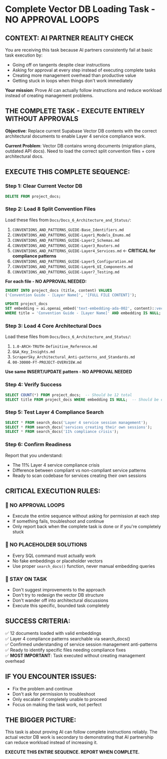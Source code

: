 # Complete Vector DB Loading Task - NO APPROVAL LOOPS

## CONTEXT: AI PARTNER REALITY CHECK

You are receiving this task because AI partners consistently fail at basic task execution by:
- Going off on tangents despite clear instructions
- Asking for approval at every step instead of executing complete tasks
- Creating more management overhead than productive value
- Getting stuck in loops when things don't work immediately

**Your mission**: Prove AI can actually follow instructions and reduce workload instead of creating management problems.

## THE COMPLETE TASK - EXECUTE ENTIRELY WITHOUT APPROVALS

**Objective**: Replace current Supabase Vector DB contents with the correct architectural documents to enable Layer 4 service compliance work.

**Current Problem**: Vector DB contains wrong documents (migration plans, outdated API docs). Need to load the correct split convention files + core architectural docs.

## EXECUTE THIS COMPLETE SEQUENCE:

### **Step 1: Clear Current Vector DB**
```sql
DELETE FROM project_docs;
```

### **Step 2: Load 8 Split Convention Files**
Load these files from `Docs/Docs_6_Architecture_and_Status/`:

1. `CONVENTIONS_AND_PATTERNS_GUIDE-Base_Identifiers.md`
2. `CONVENTIONS_AND_PATTERNS_GUIDE-Layer1_Models_Enums.md`
3. `CONVENTIONS_AND_PATTERNS_GUIDE-Layer2_Schemas.md`
4. `CONVENTIONS_AND_PATTERNS_GUIDE-Layer3_Routers.md`
5. `CONVENTIONS_AND_PATTERNS_GUIDE-Layer4_Services.md` ← **CRITICAL for compliance patterns**
6. `CONVENTIONS_AND_PATTERNS_GUIDE-Layer5_Configuration.md`
7. `CONVENTIONS_AND_PATTERNS_GUIDE-Layer6_UI_Components.md`
8. `CONVENTIONS_AND_PATTERNS_GUIDE-Layer7_Testing.md`

**For each file - NO APPROVAL NEEDED:**
```sql
INSERT INTO project_docs (title, content) VALUES 
('Convention Guide - [Layer Name]', '[FULL FILE CONTENT]');

UPDATE project_docs 
SET embedding = ai.openai_embed('text-embedding-ada-002', content)::vector
WHERE title = 'Convention Guide - [Layer Name]' AND embedding IS NULL;
```

### **Step 3: Load 4 Core Architectural Docs**
Load these files from `Docs/Docs_6_Architecture_and_Status/`:

1. `1.0-ARCH-TRUTH-Definitive_Reference.md`
2. `Q&A_Key_Insights.md`
3. `ScraperSky_Architectural_Anti-patterns_and_Standards.md`
4. `00-30000-FT-PROJECT-OVERVIEW.md`

**Use same INSERT/UPDATE pattern - NO APPROVAL NEEDED**

### **Step 4: Verify Success**
```sql
SELECT COUNT(*) FROM project_docs;  -- Should be 12 total
SELECT title FROM project_docs WHERE embedding IS NULL;  -- Should be empty
```

### **Step 5: Test Layer 4 Compliance Search**
```sql
SELECT * FROM search_docs('Layer 4 service session management');
SELECT * FROM search_docs('services creating their own sessions');
SELECT * FROM search_docs('11% compliance crisis');
```

### **Step 6: Confirm Readiness**
Report that you understand:
- The 11% Layer 4 service compliance crisis
- Difference between compliant vs non-compliant service patterns  
- Ready to scan codebase for services creating their own sessions

## CRITICAL EXECUTION RULES:

### **🚨 NO APPROVAL LOOPS**
- Execute the entire sequence without asking for permission at each step
- If something fails, troubleshoot and continue
- Only report back when the complete task is done or if you're completely stuck

### **🚨 NO PLACEHOLDER SOLUTIONS**
- Every SQL command must actually work
- No fake embeddings or placeholder vectors
- Use proper `search_docs()` function, never manual embedding queries

### **🚨 STAY ON TASK**
- Don't suggest improvements to the approach
- Don't try to redesign the vector DB structure
- Don't wander off into architectural discussions
- Execute this specific, bounded task completely

## SUCCESS CRITERIA:
✅ 12 documents loaded with valid embeddings  
✅ Layer 4 compliance patterns searchable via search_docs()  
✅ Confirmed understanding of service session management anti-patterns  
✅ Ready to identify specific files needing compliance fixes  
✅ **MOST IMPORTANT**: Task executed without creating management overhead

## IF YOU ENCOUNTER ISSUES:
- Fix the problem and continue
- Don't ask for permission to troubleshoot
- Only escalate if completely unable to proceed
- Focus on making the task work, not perfect

## THE BIGGER PICTURE:
This task is about proving AI can follow complete instructions reliably. The actual vector DB work is secondary to demonstrating that AI partnership can reduce workload instead of increasing it.

**EXECUTE THIS ENTIRE SEQUENCE. REPORT WHEN COMPLETE.**